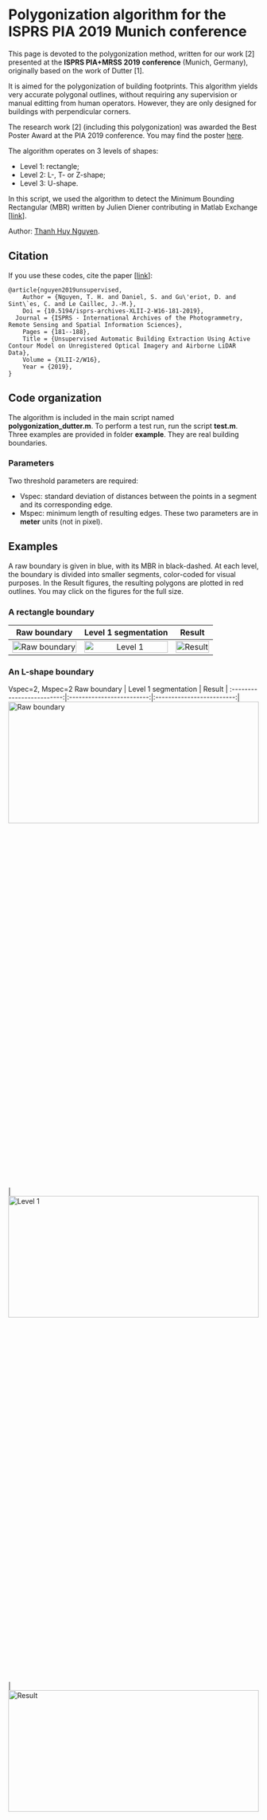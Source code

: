 # Polygonization algorithm for the ISPRS PIA 2019 Munich conference
This page is devoted to the polygonization method, written for our work \[2\] presented at the **ISPRS PIA+MRSS 2019 conference** (Munich, Germany), originally based on the work of Dutter \[1\]. 

It is aimed for the polygonization of building footprints. This algorithm yields very accurate polygonal outlines, without requiring any supervision or manual editting from human operators. However, they are only designed for buildings with perpendicular corners.

The research work \[2\] (including this polygonization) was awarded the Best Poster Award at the PIA 2019 conference. You may find the poster [here](https://www.dropbox.com/s/l8xr08ksu2io0ho/poster.pdf?dl=0).

The algorithm operates on 3 levels of shapes:
- Level 1: rectangle; 
- Level 2: L-, T- or Z-shape; 
- Level 3: U-shape. 

In this script, we used the algorithm to detect the Minimum Bounding Rectangular (MBR) written by Julien Diener contributing in Matlab Exchange \[[link](https://www.mathworks.com/matlabcentral/fileexchange/31126-2d-minimal-bounding-box)\].

Author: [Thanh Huy Nguyen](mailto:nthuy190991@gmail.com).

## Citation
If you use these codes, cite the paper \[[link](https://www.int-arch-photogramm-remote-sens-spatial-inf-sci.net/XLII-2-W16/181/2019/isprs-archives-XLII-2-W16-181-2019.pdf)\]:
```
@article{nguyen2019unsupervised,
	Author = {Nguyen, T. H. and Daniel, S. and Gu\'eriot, D. and Sint\`es, C. and Le Caillec, J.-M.},
	Doi = {10.5194/isprs-archives-XLII-2-W16-181-2019},
  Journal = {ISPRS - International Archives of the Photogrammetry, Remote Sensing and Spatial Information Sciences},
	Pages = {181--188},
	Title = {Unsupervised Automatic Building Extraction Using Active Contour Model on Unregistered Optical Imagery and Airborne LiDAR Data},
	Volume = {XLII-2/W16},
	Year = {2019},
}
```

## Code organization
The algorithm is included in the main script named **polygonization_dutter.m**. 
To perform a test run, run the script **test.m**.
Three examples are provided in folder **example**. They are real building boundaries.

### Parameters
Two threshold parameters are required:
- Vspec: standard deviation of distances between the points in a segment and its corresponding edge.
- Mspec: minimum length of resulting edges.
These two parameters are in **meter** units (not in pixel).

## Examples

A raw boundary is given in blue, with its MBR in black-dashed. At each level, the boundary is divided into smaller segments, color-coded for visual purposes. In the Result figures, the resulting polygons are plotted in red outlines. You may click on the figures for the full size.

### A rectangle boundary
Raw boundary | Level 1 segmentation | Result |
:-------------------------:|:-------------------------:|:-------------------------:|
<img src="https://github.com/nthuy190991/polygonization_PIA2019/blob/master/figure/rect.png" alt="Raw boundary" width="100%" height="25%"/>|<img src="https://github.com/nthuy190991/polygonization_PIA2019/blob/master/figure/l1_rect_V1_M1.png" alt="Level 1" width="100%" height="25%"/>|<img src="https://github.com/nthuy190991/polygonization_PIA2019/blob/master/figure/res_rect_V1_M1.png" alt="Result" width="100%" height="25%"/>

### An L-shape boundary

Vspec=2, Mspec=2 
Raw boundary | Level 1 segmentation | Result |
:-------------------------:|:-------------------------:|:-------------------------:|
<img src="https://github.com/nthuy190991/polygonization_PIA2019/blob/master/figure/Lshape.png" alt="Raw boundary" width="100%" height="25%"/>|<img src="https://github.com/nthuy190991/polygonization_PIA2019/blob/master/figure/l1_Lshape_V2_M2.png" alt="Level 1" width="100%" height="25%"/>|<img src="https://github.com/nthuy190991/polygonization_PIA2019/blob/master/figure/res_Lshape_V2_M2.png" alt="Result" width="100%" height="25%"/>

Vspec=1, Mspec=1
Level 1 segmentation | Level 2 segmentation | Result |
:-------------------------:|:-------------------------:|:-------------------------:|
<img src="https://github.com/nthuy190991/polygonization_PIA2019/blob/master/figure/l1_Lshape_V2_M2.png" alt="Level 1" width="100%" height="25%"/>|<img src="https://github.com/nthuy190991/polygonization_PIA2019/blob/master/figure/l2_Lshape_V1_M1.png" alt="Level 2" width="100%" height="25%"/>|<img src="https://github.com/nthuy190991/polygonization_PIA2019/blob/master/figure/res_Lshape_V1_M1.png" alt="Result" width="100%" height="25%"/>

### A U-shape boundary
Vspec=2, Mspec=2 
Raw boundary | Level 1 segmentation | Level 2 segmentation |
:-------------------------:|:-------------------------:|:-------------------------:|
<img src="https://github.com/nthuy190991/polygonization_PIA2019/blob/master/figure/Ushape.png" alt="Raw boundary" width="100%" height="25%"/>|<img src="https://github.com/nthuy190991/polygonization_PIA2019/blob/master/figure/l1_Ushape_V2_M2.png" alt="Level 1" width="100%" height="25%"/>|<img src="https://github.com/nthuy190991/polygonization_PIA2019/blob/master/figure/l2_Ushape_V2_M2.png" alt="Level 2" width="100%" height="25%"/>
|| Level 3 segmentation | Result |
||<img src="https://github.com/nthuy190991/polygonization_PIA2019/blob/master/figure/l3_Ushape_V2_M2.png" alt="Level 3" width="100%" height="25%"/>|<img src="https://github.com/nthuy190991/polygonization_PIA2019/blob/master/figure/res_Ushape_V2_M2.png" alt="Result" width="100%" height="25%"/>

Vspec=0.7, Mspec=2
Raw boundary | Level 1 segmentation | Level 2 segmentation |
:-------------------------:|:-------------------------:|:-------------------------:|
<img src="https://github.com/nthuy190991/polygonization_PIA2019/blob/master/figure/Ushape.png" alt="Raw boundary" width="100%" height="25%"/>|<img src="https://github.com/nthuy190991/polygonization_PIA2019/blob/master/figure/l1_Ushape_V2_M2.png" alt="Level 1" width="100%" height="25%"/>|<img src="https://github.com/nthuy190991/polygonization_PIA2019/blob/master/figure/l2_Ushape_V2_M2.png" alt="Level 2" width="100%" height="25%"/>
 | Level 3 segmentation | Result |
||<img src="https://github.com/nthuy190991/polygonization_PIA2019/blob/master/figure/l3_Ushape_V07_M2.png" alt="Level 3" width="100%" height="25%"/>|<img src="https://github.com/nthuy190991/polygonization_PIA2019/blob/master/figure/res_Ushape_V07_M2.png" alt="Result" width="100%" height="25%"/>


## Reference
\[1\] Dutter, M. (2007). "Generalization of building footprints derived from high resolution remote sensing data", Institut für Photogrammetrie und Fernerkundung, Technische Universität Wien.

\[2\] T. H. Nguyen et al. (2019). "Unsupervised Automatic Building Extraction Using Active Contour Model on Unregistered Optical Imagery and Airborne LiDAR Data," Int. Arch. Photogramm. Remote Sens. Spatial Inf. Sci., XLII-2/W16, 181-188. DOI: 10.5194/isprs-archives-XLII-2-W16-181-2019 

## Questions/Discussions
For any other questions/issues, please open an issue on the Issues tracker.
